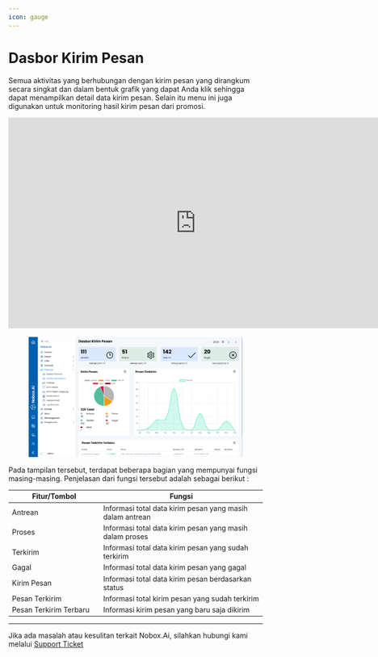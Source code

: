 ```yaml
---
icon: gauge
---
```


# Dasbor Kirim Pesan

Semua aktivitas yang berhubungan dengan kirim pesan yang dirangkum secara singkat dan dalam bentuk grafik yang dapat Anda klik sehingga dapat menampilkan detail data kirim pesan. Selain itu menu ini juga digunakan untuk monitoring hasil kirim pesan dari promosi.

<iframe width="742" height="418" src="https://www.youtube.com/embed/XHaiaN9YWmg/" title="01. Instalasi NoBox Desktop" frameborder="0" allow="accelerometer; autoplay; clipboard-write; encrypted-media; gyroscope; picture-in-picture; web-share" referrerpolicy="strict-origin-when-cross-origin" allowfullscreen></iframe>

<figure><img src="../../.gitbook/assets/Dasbor Kirim Pesan (1).png" alt=""><figcaption></figcaption></figure>

Pada tampilan tersebut, terdapat beberapa bagian yang mempunyai fungsi masing-masing. Penjelasan dari fungsi tersebut adalah sebagai berikut :

<table><thead><tr><th width="166.800048828125">Fitur/Tombol</th><th>Fungsi</th></tr></thead><tbody><tr><td>Antrean</td><td>Informasi total data kirim pesan yang masih dalam antrean</td></tr><tr><td>Proses</td><td>Informasi total data kirim pesan yang masih dalam proses</td></tr><tr><td>Terkirim</td><td>Informasi total data kirim pesan yang sudah terkirim</td></tr><tr><td>Gagal</td><td>Informasi total data kirim pesan yang gagal</td></tr><tr><td>Kirim Pesan</td><td>Informasi total data kirim pesan berdasarkan status</td></tr><tr><td>Pesan Terkirim</td><td>Informasi total kirim pesan yang sudah terkirim</td></tr><tr><td>Pesan Terkirim Terbaru</td><td>Informasi kirim pesan yang baru saja dikirim</td></tr></tbody></table>

---

Jika ada masalah atau kesulitan terkait Nobox.Ai, silahkan hubungi kami melalui [Support Ticket](https://crm.nobox.ai/clients/tickets)
